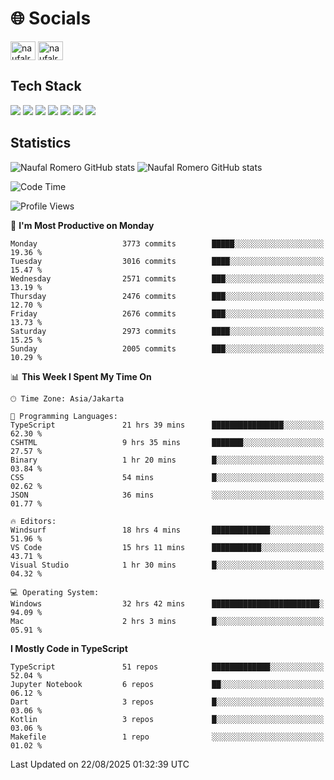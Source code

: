 <h1 align="">🌐 Socials</h1>
<p align="left">
<a href="https://linkedin.com/in/naufal-romero-putra-pratama-9ab816177/" target="blank"><img align="center" src="https://raw.githubusercontent.com/rahuldkjain/github-profile-readme-generator/master/src/images/icons/Social/linked-in-alt.svg" alt="naufalromero" height="30" width="40" /></a>
<a href="https://instagram.com/naufalromero" target="blank"><img align="center" src="https://raw.githubusercontent.com/rahuldkjain/github-profile-readme-generator/master/src/images/icons/Social/instagram.svg" alt="naufalromero" height="30" width="40" /></a>
</p>


<h2 align="">Tech Stack</h2>
<div align="">
  <img src="https://img.shields.io/badge/next.js-000000?style=for-the-badge&logo=nextdotjs&logoColor=white"/>
 <img src="https://img.shields.io/badge/typescript-%23007ACC.svg?style=for-the-badge&logo=typescript&logoColor=white"/>
 <img src="https://img.shields.io/badge/react-%2320232a.svg?style=for-the-badge&logo=react&logoColor=%2361DAFB"/>
 <img src="https://img.shields.io/badge/tailwindcss-%2338B2AC.svg?style=for-the-badge&logo=tailwind-css&logoColor=white"/>
 <img src="https://img.shields.io/badge/Prisma-3982CE?style=for-the-badge&logo=Prisma&logoColor=white"/>
 <img src="https://img.shields.io/badge/javascript-%23323330.svg?style=for-the-badge&logo=javascript&logoColor=%23F7DF1E"/>
 <img src="https://img.shields.io/badge/java-%23ED8B00.svg?style=for-the-badge&logo=openjdk&logoColor=white"/>
</div>


<h2 align="">Statistics</h2>
<div align="">
<img src="https://github-readme-stats-xi-nine-74.vercel.app/api?username=romves&show_icons=true&theme=tokyonight&include_all_commits=true&count_private=true" alt="Naufal Romero GitHub stats"/>
<img src="https://github-readme-stats-xi-nine-74.vercel.app/api/top-langs/?username=romves&theme=tokyonight&hide_border=false&include_all_commits=true&count_private=true&layout=compact" alt="Naufal Romero GitHub stats"/>
</div>

<!--START_SECTION:waka-->
![Code Time](http://img.shields.io/badge/Code%20Time-2%2C812%20hrs%2044%20mins-blue)

![Profile Views](http://img.shields.io/badge/Profile%20Views-0-blue)

📅 **I'm Most Productive on Monday** 

```text
Monday                   3773 commits        █████░░░░░░░░░░░░░░░░░░░░   19.36 % 
Tuesday                  3016 commits        ████░░░░░░░░░░░░░░░░░░░░░   15.47 % 
Wednesday                2571 commits        ███░░░░░░░░░░░░░░░░░░░░░░   13.19 % 
Thursday                 2476 commits        ███░░░░░░░░░░░░░░░░░░░░░░   12.70 % 
Friday                   2676 commits        ███░░░░░░░░░░░░░░░░░░░░░░   13.73 % 
Saturday                 2973 commits        ████░░░░░░░░░░░░░░░░░░░░░   15.25 % 
Sunday                   2005 commits        ███░░░░░░░░░░░░░░░░░░░░░░   10.29 % 
```


📊 **This Week I Spent My Time On** 

```text
🕑︎ Time Zone: Asia/Jakarta

💬 Programming Languages: 
TypeScript               21 hrs 39 mins      ████████████████░░░░░░░░░   62.30 % 
CSHTML                   9 hrs 35 mins       ███████░░░░░░░░░░░░░░░░░░   27.57 % 
Binary                   1 hr 20 mins        █░░░░░░░░░░░░░░░░░░░░░░░░   03.84 % 
CSS                      54 mins             █░░░░░░░░░░░░░░░░░░░░░░░░   02.62 % 
JSON                     36 mins             ░░░░░░░░░░░░░░░░░░░░░░░░░   01.77 % 

🔥 Editors: 
Windsurf                 18 hrs 4 mins       █████████████░░░░░░░░░░░░   51.96 % 
VS Code                  15 hrs 11 mins      ███████████░░░░░░░░░░░░░░   43.71 % 
Visual Studio            1 hr 30 mins        █░░░░░░░░░░░░░░░░░░░░░░░░   04.32 % 

💻 Operating System: 
Windows                  32 hrs 42 mins      ████████████████████████░   94.09 % 
Mac                      2 hrs 3 mins        █░░░░░░░░░░░░░░░░░░░░░░░░   05.91 % 
```

**I Mostly Code in TypeScript** 

```text
TypeScript               51 repos            █████████████░░░░░░░░░░░░   52.04 % 
Jupyter Notebook         6 repos             ██░░░░░░░░░░░░░░░░░░░░░░░   06.12 % 
Dart                     3 repos             █░░░░░░░░░░░░░░░░░░░░░░░░   03.06 % 
Kotlin                   3 repos             █░░░░░░░░░░░░░░░░░░░░░░░░   03.06 % 
Makefile                 1 repo              ░░░░░░░░░░░░░░░░░░░░░░░░░   01.02 % 
```




 Last Updated on 22/08/2025 01:32:39 UTC
<!--END_SECTION:waka-->
